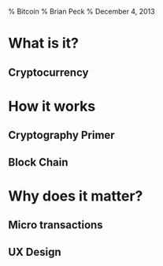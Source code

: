 % Bitcoin
% Brian Peck
% December 4, 2013

# What is it?

## Cryptocurrency

# How it works

## Cryptography Primer 

## Block Chain

# Why does it matter?

## Micro transactions

## UX Design
